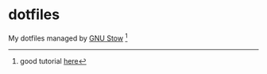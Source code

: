 # dotfiles

My dotfiles managed by [GNU Stow](https://www.gnu.org/software/stow/) [^1]

[^1]: good tutorial [here](https://www.jakewiesler.com/blog/managing-dotfiles)
